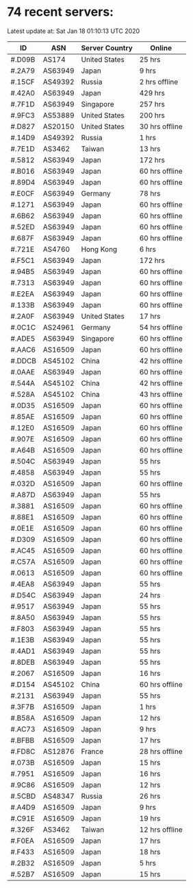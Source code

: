 # 74 recent servers:

Latest update at: Sat Jan 18 01:10:13 UTC 2020

| ID | ASN | Server Country | Online |
| -- | --- | -------------- | ------ |
| #.D09B | AS174 | United States | 25 hrs |
| #.2A79 | AS63949 | Japan | 9 hrs |
| #.15CF | AS49392 | Russia | 2 hrs offline |
| #.42A0 | AS63949 | Japan | 429 hrs |
| #.7F1D | AS63949 | Singapore | 257 hrs |
| #.9FC3 | AS53889 | United States | 200 hrs |
| #.D827 | AS20150 | United States | 30 hrs offline |
| #.14D9 | AS49392 | Russia | 1 hrs |
| #.7E1D | AS3462 | Taiwan | 13 hrs |
| #.5812 | AS63949 | Japan | 172 hrs |
| #.B016 | AS63949 | Japan | 60 hrs offline |
| #.89D4 | AS63949 | Japan | 60 hrs offline |
| #.E0CF | AS63949 | Germany | 78 hrs |
| #.1271 | AS63949 | Japan | 60 hrs offline |
| #.6B62 | AS63949 | Japan | 60 hrs offline |
| #.52ED | AS63949 | Japan | 60 hrs offline |
| #.687F | AS63949 | Japan | 60 hrs offline |
| #.721E | AS4760 | Hong Kong | 6 hrs |
| #.F5C1 | AS63949 | Japan | 172 hrs |
| #.94B5 | AS63949 | Japan | 60 hrs offline |
| #.7313 | AS63949 | Japan | 60 hrs offline |
| #.E2EA | AS63949 | Japan | 60 hrs offline |
| #.133B | AS63949 | Japan | 60 hrs offline |
| #.2A0F | AS63949 | United States | 17 hrs |
| #.0C1C | AS24961 | Germany | 54 hrs offline |
| #.ADE5 | AS63949 | Singapore | 60 hrs offline |
| #.AAC6 | AS16509 | Japan | 60 hrs offline |
| #.DDCB | AS45102 | China | 42 hrs offline |
| #.0AAE | AS63949 | Japan | 60 hrs offline |
| #.544A | AS45102 | China | 42 hrs offline |
| #.528A | AS45102 | China | 43 hrs offline |
| #.0D35 | AS16509 | Japan | 60 hrs offline |
| #.85AE | AS16509 | Japan | 60 hrs offline |
| #.12E0 | AS16509 | Japan | 60 hrs offline |
| #.907E | AS16509 | Japan | 60 hrs offline |
| #.A64B | AS16509 | Japan | 60 hrs offline |
| #.504C | AS63949 | Japan | 55 hrs |
| #.4858 | AS63949 | Japan | 55 hrs |
| #.032D | AS16509 | Japan | 60 hrs offline |
| #.A87D | AS63949 | Japan | 55 hrs |
| #.3881 | AS16509 | Japan | 60 hrs offline |
| #.88E1 | AS16509 | Japan | 60 hrs offline |
| #.0E1E | AS16509 | Japan | 60 hrs offline |
| #.D309 | AS16509 | Japan | 60 hrs offline |
| #.AC45 | AS16509 | Japan | 60 hrs offline |
| #.C57A | AS16509 | Japan | 60 hrs offline |
| #.0613 | AS16509 | Japan | 60 hrs offline |
| #.4EA8 | AS63949 | Japan | 55 hrs |
| #.D54C | AS63949 | Japan | 24 hrs |
| #.9517 | AS63949 | Japan | 55 hrs |
| #.8A50 | AS63949 | Japan | 55 hrs |
| #.F803 | AS63949 | Japan | 55 hrs |
| #.1E3B | AS63949 | Japan | 55 hrs |
| #.4AD1 | AS63949 | Japan | 55 hrs |
| #.8DEB | AS63949 | Japan | 55 hrs |
| #.2067 | AS16509 | Japan | 16 hrs |
| #.D154 | AS45102 | China | 60 hrs offline |
| #.2131 | AS63949 | Japan | 55 hrs |
| #.3F7B | AS16509 | Japan | 1 hrs |
| #.B58A | AS16509 | Japan | 12 hrs |
| #.AC73 | AS16509 | Japan | 9 hrs |
| #.BFBB | AS16509 | Japan | 17 hrs |
| #.FD8C | AS12876 | France | 28 hrs offline |
| #.073B | AS16509 | Japan | 15 hrs |
| #.7951 | AS16509 | Japan | 16 hrs |
| #.9C86 | AS16509 | Japan | 12 hrs |
| #.5CBD | AS48347 | Russia | 26 hrs |
| #.A4D9 | AS16509 | Japan | 9 hrs |
| #.C91E | AS16509 | Japan | 19 hrs |
| #.326F | AS3462 | Taiwan | 12 hrs offline |
| #.F0EA | AS16509 | Japan | 17 hrs |
| #.F433 | AS16509 | Japan | 18 hrs |
| #.2B32 | AS16509 | Japan | 5 hrs |
| #.52B7 | AS16509 | Japan | 15 hrs |

